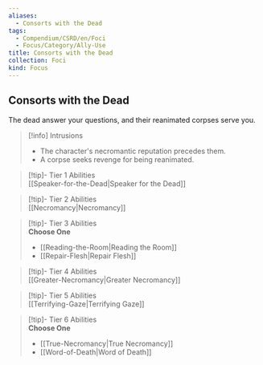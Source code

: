 ```yaml
---
aliases:
  - Consorts with the Dead
tags:
  - Compendium/CSRD/en/Foci
  - Focus/Category/Ally-Use
title: Consorts with the Dead
collection: Foci
kind: Focus
---
```

## Consorts with the Dead  
The dead answer your questions, and their reanimated corpses serve you.  

>[!info] Intrusions  
>- The character's necromantic reputation precedes them.  
>- A corpse seeks revenge for being reanimated.  


>[!tip]- Tier 1 Abilities  
> [[Speaker-for-the-Dead|Speaker for the Dead]]  


>[!tip]- Tier 2 Abilities  
> [[Necromancy|Necromancy]]  


>[!tip]- Tier 3 Abilities  
> **Choose One**  
>- [[Reading-the-Room|Reading the Room]]  
>- [[Repair-Flesh|Repair Flesh]]  


>[!tip]- Tier 4 Abilities  
> [[Greater-Necromancy|Greater Necromancy]]  


>[!tip]- Tier 5 Abilities  
> [[Terrifying-Gaze|Terrifying Gaze]]  


>[!tip]- Tier 6 Abilities  
> **Choose One**  
>- [[True-Necromancy|True Necromancy]]  
>- [[Word-of-Death|Word of Death]]
